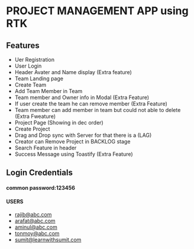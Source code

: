 # PROJECT MANAGEMENT APP using RTK
## Features
- Uer Registration
- User Login
- Header Avater and Name display (Extra feature)
- Team Landing page
- Create Team
- Add Team Member in Team
- Team member and Owner info in Modal (Extra Feature)
- If user create the team he can remove member (Extra Feature)
- Team member can add member in team but could not able to delete (Extra Fweature)
- Project Page (Showing in dec order)
- Create Project
- Drag and Drop sync with Server for that there is a (LAG)
- Creator can Remove Project in BACKLOG stage
- Search Feature in header
- Success Message using Toastify (Extra Feature)

## Login Credentials
#### common password:123456
#### USERS
- rajib@abc.com
- arafat@abc.com
- aminul@abc.com
- tonmoy@abc.com
- sumit@learnwithsumit.com 

